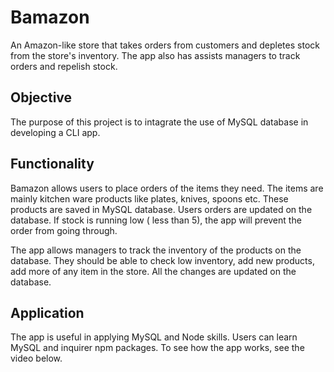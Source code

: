 # Bamazon

An Amazon-like store that takes orders from customers and depletes stock from the store's inventory. The app also has assists managers to track orders and repelish stock.

## Objective

The purpose of this project is to intagrate the use of MySQL database in developing a CLI app.

## Functionality
Bamazon allows users to place orders of the items they need. The items are mainly kitchen ware products like plates, knives, spoons etc. These products are saved in MySQL database. Users orders are updated on the database. If stock is running low ( less than 5), the app will prevent the order from going through. 

The app allows managers to track the inventory of the products on the database. They should be able to check low inventory, add new products, add more of any item in the store. All the changes are updated on the database.

## Application
The app is useful in applying MySQL and Node skills. Users can learn MySQL and inquirer npm packages. To see how the app works, see the video below.   

